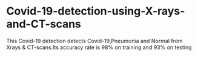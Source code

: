 # Covid-19-detection-using-X-rays-and-CT-scans
This Covid-19 detection detects Covid-19,Pneumonia and Normal from Xrays &amp; CT-scans.Its accuracy rate is 98% on training and 93% on testing
